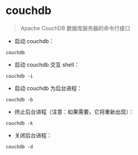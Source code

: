 # couchdb

> Apache CouchDB 数据库服务器的命令行接口

- 启动 couchdb：

`couchdb`

- 启动 couchdb 交互 shell：

`couchdb -i`

- 启动 couchdb 为后台进程：

`couchdb -b`

- 终止后台进程（注意：如果需要，它将重新出现）：

`couchdb -k`

- 关闭后台进程：

`couchdb -d`

[#]: contributors: ([Datura stramonium L.])